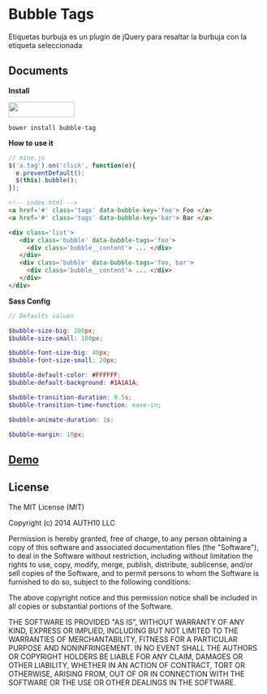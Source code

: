 Bubble Tags
===================

Etiquetas burbuja es un plugin de jQuery para resaltar la burbuja con la etiqueta seleccionada



Documents
-------------


**Install**

<a href="http://bower.io/search/?q=bubble-tag">
  <img src="https://benschwarz.github.io/bower-badges/badge@2x.png" width="130" height="30">
</a>

```
bower install bubble-tag
```

**How to use it**

``` javascript
// mine.js
$('a.tag').on('click', function(e){
  e.preventDefault();
  $(this).bubble();
});

```
``` html
<!-- index.html -->
<a href='#' class='tags' data-bubble-key='foo'> Foo </a>
<a href='#' class='tags' data-bubble-key='bar'> Bar </a>

<div class='list'>
   <div class='bubble' data-bubble-tags='foo'>
     <div class='bubble__content'> ... </div>
   </div>
   <div class='bubble' data-bubble-tags='foo, bar'>
     <div class='bubble__content'> ... </div>
   </div>
</div>
```

**Sass Config**

``` scss
// Defaults values

$bubble-size-big: 200px;
$bubble-size-small: 100px;

$bubble-font-size-big: 40px;
$bubble-font-size-small: 20px;

$bubble-default-color: #FFFFFF;
$bubble-default-background: #1A1A1A;

$bubble-transition-duration: 0.5s;
$bubble-transition-time-function: ease-in;

$bubble-animate-duration: 1s;

$bubble-margin: 10px;
```

## <a href="http://codepen.io/imNicoSuarez/pen/YXPEKL"> Demo </a>

## License

The MIT License (MIT)

Copyright (c) 2014 AUTH10 LLC

Permission is hereby granted, free of charge, to any person obtaining a copy
of this software and associated documentation files (the "Software"), to deal
in the Software without restriction, including without limitation the rights
to use, copy, modify, merge, publish, distribute, sublicense, and/or sell
copies of the Software, and to permit persons to whom the Software is
furnished to do so, subject to the following conditions:

The above copyright notice and this permission notice shall be included in
all copies or substantial portions of the Software.

THE SOFTWARE IS PROVIDED "AS IS", WITHOUT WARRANTY OF ANY KIND, EXPRESS OR
IMPLIED, INCLUDING BUT NOT LIMITED TO THE WARRANTIES OF MERCHANTABILITY,
FITNESS FOR A PARTICULAR PURPOSE AND NONINFRINGEMENT. IN NO EVENT SHALL THE
AUTHORS OR COPYRIGHT HOLDERS BE LIABLE FOR ANY CLAIM, DAMAGES OR OTHER
LIABILITY, WHETHER IN AN ACTION OF CONTRACT, TORT OR OTHERWISE, ARISING FROM,
OUT OF OR IN CONNECTION WITH THE SOFTWARE OR THE USE OR OTHER DEALINGS IN
THE SOFTWARE.

